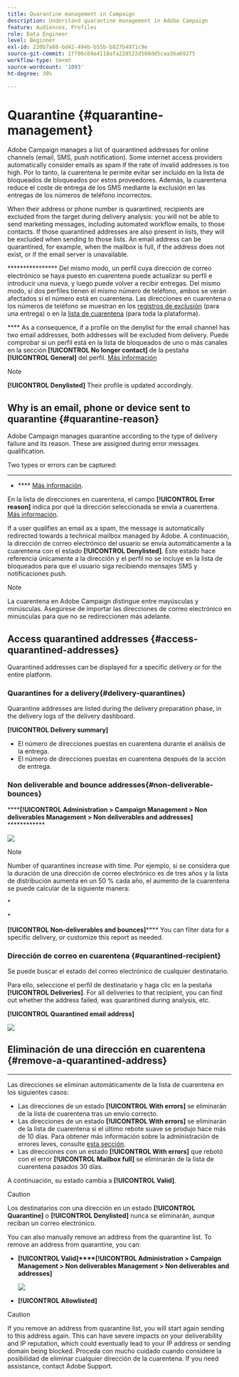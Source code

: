```yaml
---
title: Quarantine management in Campaign
description: Understand quarantine management in Adobe Campaign
feature: Audiences, Profiles
role: Data Engineer
level: Beginner
exl-id: 220b7a88-bd42-494b-b55b-b827b4971c9e
source-git-commit: 1ff06c69a4118afa228522d580dd5caa36a69275
workflow-type: tm+mt
source-wordcount: '1093'
ht-degree: 38%

---
```


# Quarantine {#quarantine-management}

Adobe Campaign manages a list of quarantined addresses for online channels (email, SMS, push notification). Some internet access providers automatically consider emails as spam if the rate of invalid addresses is too high. Por lo tanto, la cuarentena le permite evitar ser incluido en la lista de bloqueados de bloqueados por estos proveedores. Además, la cuarentena reduce el coste de entrega de los SMS mediante la exclusión en las entregas de los números de teléfono incorrectos.

When their address or phone number is quarantined, recipients are excluded from the target during delivery analysis: you will not be able to send marketing messages, including automated workflow emails, to those contacts. If those quarantined addresses are also present in lists, they will be excluded when sending to those lists. An email address can be quarantined, for example, when the mailbox is full, if the address does not exist, or if the email server is unavailable.

<!--For more on best practices to secure and optimize your deliveries, refer to [this page](delivery-best-practices.md).-->

**************** Del mismo modo, un perfil cuya dirección de correo electrónico se haya puesto en cuarentena puede actualizar su perfil e introducir una nueva, y luego puede volver a recibir entregas. Del mismo modo, si dos perfiles tienen el mismo número de teléfono, ambos se verán afectados si el número está en cuarentena. Las direcciones en cuarentena o los números de teléfono se muestran en los [registros de exclusión](#delivery-quarantines) (para una entrega) o en la [lista de cuarentena](#non-deliverable-bounces) (para toda la plataforma).

**** As a consequence, if a profile on the denylist for the email channel has two email addresses, both addresses will be excluded from delivery. Puede comprobar si un perfil está en la lista de bloqueados de uno o más canales en la sección **[!UICONTROL No longer contact]** de la pestaña **[!UICONTROL General]** del perfil. [Más información](../audiences/view-profiles.md)

>[!NOTE]
>
>**[!UICONTROL Denylisted]** Their profile is updated accordingly.

<!--For the email channel, email addresses are quarantined. For the mobile app channel, device tokens are quarantined. For the SMS channel, phone numbers are quarantined.?-->

## Why is an email, phone or device sent to quarantine {#quarantine-reason}

Adobe Campaign manages quarantine according to the type of delivery failure and its reason. These are assigned during error messages qualification. [](delivery-failures.md)

Two types or errors can be captured:

* ****
* **** [](delivery-failures.md#retries) [Más información](delivery-failures.md#retries).

En la lista de direcciones en cuarentena, el campo **[!UICONTROL Error reason]** indica por qué la dirección seleccionada se envía a cuarentena. [Más información](#identifying-quarantined-addresses-for-the-entire-platform).


If a user qualifies an email as a spam, the message is automatically redirected towards a technical mailbox managed by Adobe. A continuación, la dirección de correo electrónico del usuario se envía automáticamente a la cuarentena con el estado **[!UICONTROL Denylisted]**. Este estado hace referencia únicamente a la dirección y el perfil no se incluye en la lista de bloqueados para que el usuario siga recibiendo mensajes SMS y notificaciones push. [](https://experienceleague.adobe.com/docs/deliverability-learn/deliverability-best-practice-guide/transition-process/infrastructure.html?lang=es#feedback-loops)

>[!NOTE]
>
>La cuarentena en Adobe Campaign distingue entre mayúsculas y minúsculas. Asegúrese de importar las direcciones de correo electrónico en minúsculas para que no se redireccionen más adelante.

## Access quarantined addresses {#access-quarantined-addresses}

Quarantined addresses can be displayed for a specific delivery or for the entire platform.

### Quarantines for a delivery{#delivery-quarantines}

Quarantine addresses are listed during the delivery preparation phase, in the delivery logs of the delivery dashboard.

**[!UICONTROL Delivery summary]**

* El número de direcciones puestas en cuarentena durante el análisis de la entrega.
* El número de direcciones puestas en cuarentena después de la acción de entrega.

### Non deliverable and bounce addresses{#non-deliverable-bounces}

******[!UICONTROL Administration > Campaign Management > Non deliverables Management > Non deliverables and addresses]** ************

![](assets/tech-quarantine.png)

>[!NOTE]
>
>Number of quarantines increase with time. Por ejemplo, si se considera que la duración de una dirección de correo electrónico es de tres años y la lista de distribución aumenta en un 50 % cada año, el aumento de la cuarentena se puede calcular de la siguiente manera:
>
>&#42;
>
>&#42;

**[!UICONTROL Non-deliverables and bounces]****** You can filter data for a specific delivery, or customize this report as needed.

[](https://experienceleague.adobe.com/docs/deliverability-learn/deliverability-best-practice-guide/metrics-for-deliverability/bounces.html?lang=es)

### Dirección de correo en cuarentena {#quarantined-recipient}

Se puede buscar el estado del correo electrónico de cualquier destinatario.

Para ello, seleccione el perfil de destinatario y haga clic en la pestaña **[!UICONTROL Deliveries]**. For all deliveries to that recipient, you can find out whether the address failed, was quarantined during analysis, etc.

**[!UICONTROL Quarantined email address]**

![](assets/quarantine-filter.png)


## Eliminación de una dirección en cuarentena {#remove-a-quarantined-address}

****

Las direcciones se eliminan automáticamente de la lista de cuarentena en los siguientes casos:

* Las direcciones de un estado **[!UICONTROL With errors]** se eliminarán de la lista de cuarentena tras un envío correcto.
* Las direcciones de un estado **[!UICONTROL With errors]** se eliminarán de la lista de cuarentena si el último rebote suave se produjo hace más de 10 días. Para obtener más información sobre la administración de errores leves, consulte [esta sección](#soft-error-management).
* Las direcciones con un estado **[!UICONTROL With errors]** que rebotó con el error **[!UICONTROL Mailbox full]** se eliminarán de la lista de cuarentena pasados 30 días.

A continuación, su estado cambia a **[!UICONTROL Valid]**.

>[!CAUTION]
>
>Los destinatarios con una dirección en un estado **[!UICONTROL Quarantine]** o **[!UICONTROL Denylisted]** nunca se eliminarán, aunque reciban un correo electrónico.

You can also manually remove an address from the quarantine list. To remove an address from quarantine, you can:

* **[!UICONTROL Valid]****[!UICONTROL Administration > Campaign Management > Non deliverables Management > Non deliverables and addresses]**

   ![](assets/tech-quarantine-status.png)

* **[!UICONTROL Allowlisted]**

>[!CAUTION]
>
>If you remove an address from quarantine list, you will start again sending to this address again. This can have severe impacts on your deliverability and IP reputation, which could eventually lead to your IP address or sending domain being blocked. Proceda con mucho cuidado cuando considere la posibilidad de eliminar cualquier dirección de la cuarentena. If you need assistance, contact Adobe Support.
